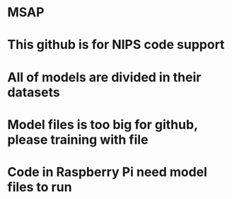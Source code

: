 # MSAP
# This github is for NIPS code support
# All of models are divided in their datasets
# Model files is too big for github, please training with file
# Code in Raspberry Pi need model files to run
